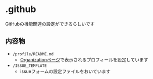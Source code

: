 # .github

GitHubの機能関連の設定ができるらしいです

## 内容物

- `/profile/README.md`
    - [Organizationページ](https://github.com/holorhysm)で表示されるプロフィールを設定しています
- `/ISSUE_TEMPLATE`
    - issueフォームの設定ファイルをおいています